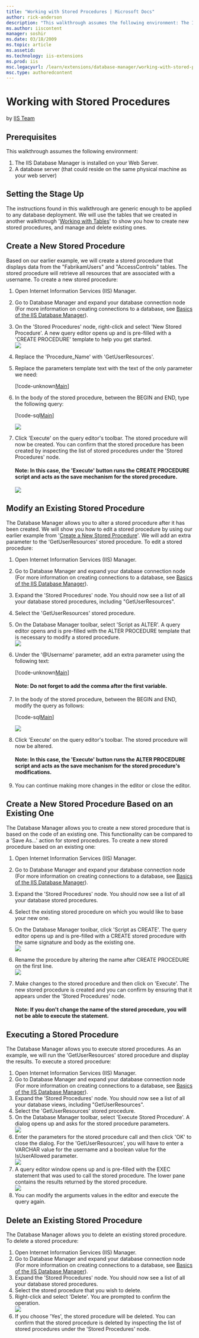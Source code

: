 ```yaml
---
title: "Working with Stored Procedures | Microsoft Docs"
author: rick-anderson
description: "This walkthrough assumes the following environment: The IIS Database Manager is installed on your Web Server. A database server (that could reside on the sam..."
ms.author: iiscontent
manager: soshir
ms.date: 03/18/2009
ms.topic: article
ms.assetid: 
ms.technology: iis-extensions
ms.prod: iis
msc.legacyurl: /learn/extensions/database-manager/working-with-stored-procedures
msc.type: authoredcontent
---
```

Working with Stored Procedures
====================
by [IIS Team](https://twitter.com/inetsrv)

## Prerequisites

This walkthrough assumes the following environment:

1. The IIS Database Manager is installed on your Web Server.
2. A database server (that could reside on the same physical machine as your web server)

## Setting the Stage Up

The instructions found in this walkthrough are generic enough to be applied to any database deployment. We will use the tables that we created in another walkthrough '[Working with Tables](https://go.microsoft.com/fwlink/?LinkId=145669)' to show you how to create new stored procedures, and manage and delete existing ones.

<a id="NewStoredProc"></a>

## Create a New Stored Procedure

Based on our earlier example, we will create a stored procedure that displays data from the "FabrikamUsers" and "AccessControls" tables. The stored procedure will retrieve all resources that are associated with a username. To create a new stored procedure:

1. Open Internet Information Services (IIS) Manager.
2. Go to Database Manager and expand your database connection node (For more information on creating connections to a database, see [Basics of the IIS Database Manager](https://go.microsoft.com/fwlink/?LinkId=145667)).
3. On the 'Stored Procedures' node, right-click and select 'New Stored Procedure'. A new query editor opens up and is pre-filled with a 'CREATE PROCEDURE' template to help you get started.   
    [![](working-with-stored-procedures/_static/image3.png)](working-with-stored-procedures/_static/image1.png)
4. Replace the 'Procedure\_Name' with 'GetUserResources'.
5. Replace the parameters template text with the text of the only parameter we need:  

    [!code-unknown[Main](working-with-stored-procedures/samples/sample-127244-1.unknown)]
6. In the body of the stored procedure, between the BEGIN and END, type the following query:   

    [!code-sql[Main](working-with-stored-procedures/samples/sample2.sql)]
   
    [![](working-with-stored-procedures/_static/image7.png)](working-with-stored-procedures/_static/image5.png)
7. Click 'Execute' on the query editor's toolbar. The stored procedure will now be created. You can confirm that the stored procedure has been created by inspecting the list of stored procedures under the 'Stored Procedures' node. 

    #### Note: In this case, the 'Execute' button runs the CREATE PROCEDURE script and acts as the save mechanism for the stored procedure.

    [![](working-with-stored-procedures/_static/image11.png)](working-with-stored-procedures/_static/image9.png)

## Modify an Existing Stored Procedure

The Database Manager allows you to alter a stored procedure after it has been created. We will show you how to edit a stored procedure by using our earlier example from '[Create a New Stored Procedure](#NewStoredProc)'. We will add an extra parameter to the 'GetUserResources' stored procedure. To edit a stored procedure:

1. Open Internet Information Services (IIS) Manager.
2. Go to Database Manager and expand your database connection node (For more information on creating connections to a database, see [Basics of the IIS Database Manager](https://go.microsoft.com/fwlink/?LinkId=145667)).
3. Expand the 'Stored Procedures' node. You should now see a list of all your database stored procedures, including "GetUserResources".
4. Select the 'GetUserResources' stored procedure.
5. On the Database Manager toolbar, select 'Script as ALTER'. A query editor opens and is pre-filled with the ALTER PROCEDURE template that is necessary to modify a stored procedure.   
    [![](working-with-stored-procedures/_static/image15.png)](working-with-stored-procedures/_static/image13.png)
6. Under the '@Username' parameter, add an extra parameter using the following text:   

    [!code-unknown[Main](working-with-stored-procedures/samples/sample-127244-3.unknown)]

    #### Note: Do not forget to add the comma after the first variable.
7. In the body of the stored procedure, between the BEGIN and END, modify the query as follows:   

    [!code-sql[Main](working-with-stored-procedures/samples/sample4.sql)]
  
    [![](working-with-stored-procedures/_static/image19.png)](working-with-stored-procedures/_static/image17.png)
8. Click 'Execute' on the query editor's toolbar. The stored procedure will now be altered. 

    #### Note: In this case, the 'Execute' button runs the ALTER PROCEDURE script and acts as the save mechanism for the stored procedure's modifications.
9. You can continue making more changes in the editor or close the editor.

## Create a New Stored Procedure Based on an Existing One

The Database Manager allows you to create a new stored procedure that is based on the code of an existing one. This functionality can be compared to a 'Save As…' action for stored procedures. To create a new stored procedure based on an existing one:

1. Open Internet Information Services (IIS) Manager.
2. Go to Database Manager and expand your database connection node (For more information on creating connections to a database, see [Basics of the IIS Database Manager](https://go.microsoft.com/fwlink/?LinkId=145667)).
3. Expand the 'Stored Procedures' node. You should now see a list of all your database stored procedures.
4. Select the existing stored procedure on which you would like to base your new one.
5. On the Database Manager toolbar, click 'Script as CREATE'. The query editor opens up and is pre-filled with a CREATE stored procedure with the same signature and body as the existing one.   
    [![](working-with-stored-procedures/_static/image23.png)](working-with-stored-procedures/_static/image21.png)
6. Rename the procedure by altering the name after CREATE PROCEDURE on the first line.   
    [![](working-with-stored-procedures/_static/image27.png)](working-with-stored-procedures/_static/image25.png)
7. Make changes to the stored procedure and then click on 'Execute'. The new stored procedure is created and you can confirm by ensuring that it appears under the 'Stored Procedures' node.  

    #### Note: If you don't change the name of the stored procedure, you will not be able to execute the statement.

## Executing a Stored Procedure

The Database Manager allows you to execute stored procedures. As an example, we will run the 'GetUserResources' stored procedure and display the results. To execute a stored procedure:

1. Open Internet Information Services (IIS) Manager.
2. Go to Database Manager and expand your database connection node (For more information on creating connections to a database, see [Basics of the IIS Database Manager](https://go.microsoft.com/fwlink/?LinkId=145667)).
3. Expand the 'Stored Procedures' node. You should now see a list of all your database views, including "GetUserResources".
4. Select the 'GetUserResources' stored procedure.
5. On the Database Manager toolbar, select 'Execute Stored Procedure'. A dialog opens up and asks for the stored procedure parameters.   
    [![](working-with-stored-procedures/_static/image31.png)](working-with-stored-procedures/_static/image29.png)
6. Enter the parameters for the stored procedure call and then click 'OK' to close the dialog. For the 'GetUserResources', you will have to enter a VARCHAR value for the username and a boolean value for the IsUserAllowed parameter.   
    [![](working-with-stored-procedures/_static/image35.png)](working-with-stored-procedures/_static/image33.png)
7. A query editor window opens up and is pre-filled with the EXEC statement that was used to call the stored procedure. The lower pane contains the results returned by the stored procedure.   
    [![](working-with-stored-procedures/_static/image39.png)](working-with-stored-procedures/_static/image37.png)
8. You can modify the arguments values in the editor and execute the query again.

## Delete an Existing Stored Procedure

The Database Manager allows you to delete an existing stored procedure. To delete a stored procedure:

1. Open Internet Information Services (IIS) Manager.
2. Go to Database Manager and expand your database connection node (For more information on creating connections to a database, see [Basics of the IIS Database Manager](https://go.microsoft.com/fwlink/?LinkId=145667)).
3. Expand the 'Stored Procedures' node. You should now see a list of all your database stored procedures.
4. Select the stored procedure that you wish to delete.
5. Right-click and select 'Delete'. You are prompted to confirm the operation.   
    [![](working-with-stored-procedures/_static/image43.png)](working-with-stored-procedures/_static/image41.png)
6. If you choose 'Yes', the stored procedure will be deleted. You can confirm that the stored procedure is deleted by inspecting the list of stored procedures under the 'Stored Procedures' node.